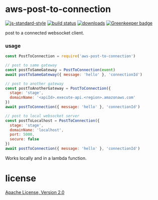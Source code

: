 # aws-post-to-connection

[![js-standard-style](https://img.shields.io/badge/code_style-standard-brightgreen.svg)](https://github.com/feross/standard)
[![build status](https://api.travis-ci.org/JamesKyburz/aws-lambda-ws-server.svg)](https://travis-ci.org/JamesKyburz/aws-lambda-ws-server)
[![downloads](https://img.shields.io/npm/dm/aws-post-to-connection.svg)](https://npmjs.org/package/aws-post-to-connection)
[![Greenkeeper badge](https://badges.greenkeeper.io/JamesKyburz/aws-lambda-ws-server.svg)](https://greenkeeper.io/)

post to a connected websocket client.

### usage

```javascript
const PostToConnection = require('aws-post-to-connection')

// post to same gateway
const postToSameGateway = PostToConnection(event)
await postToSameGateway({ message: 'hello' }, 'connectionId')

// post to another gateway
const postToAnotherGateway = PostToConnection({
  stage: 'stage',
  domainName: '<apiId>.execute-api.<region>.amazonaws.com'
})
await postToConnection({ message: 'hello' }, 'connectionId')

// post to local websocket server
const postToLocalhost = PostToConnection({
  stage: 'stage',
  domainName: 'localhost',
  port: 5000,
  secure: false
})
await postToConnection({ message: 'hello' }, 'connectionId')
```

Works locally and in a lambda function.

# license
[Apache License, Version 2.0](LICENSE)
